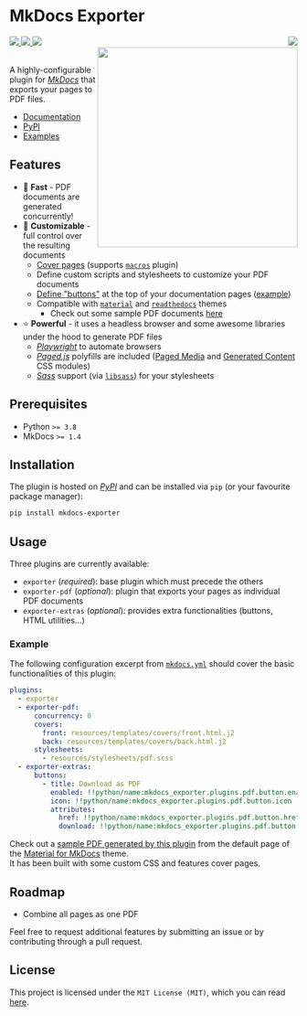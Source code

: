 # MkDocs Exporter

<div>
  <a href="https://pypi.org/project/mkdocs-exporter">
    <img src="https://img.shields.io/pypi/v/mkdocs-exporter?color=blue">
  </a>
  <a href="https://pypi.org/project/mkdocs-exporter">
    <img src="https://img.shields.io/pypi/pyversions/mkdocs-exporter?color=blue">
  </a>
  <a href="https://pypi.org/project/mkdocs-exporter">
    <img src="https://img.shields.io/pypi/dm/mkdocs-exporter?color=blue">
  </a>
  <a href="https://github.com/adrienbrignon/mkdocs-exporter/blob/master/LICENSE">
    <img align="right" src="https://img.shields.io/github/license/adrienbrignon/mkdocs-exporter?color=white">
  </a>
</div>
<a href="https://adrienbrignon.github.io/mkdocs-exporter/getting-started/">
  <img src="https://github.com/adrienbrignon/mkdocs-exporter/assets/10183277/85c768f6-fe27-43a1-998c-ac89e926cba1" align="right" width="350">
</a>
<br />

A highly-configurable plugin for [*MkDocs*](https://github.com/mkdocs/mkdocs) that exports your pages to PDF files.

- [Documentation](https://adrienbrignon.github.io/mkdocs-exporter)
- [PyPI](https://pypi.org/project/mkdocs-exporter)
- [Examples](./examples)

## Features

- 🚀 **Fast** - PDF documents are generated concurrently!
- 🎨 **Customizable** - full control over the resulting documents
  - [Cover pages](https://adrienbrignon.github.io/mkdocs-exporter/setup/setting-up-documents/#setting-up-cover-pages) (supports [`macros`](https://github.com/fralau/mkdocs_macros_plugin) plugin)
  - Define custom scripts and stylesheets to customize your PDF documents
  - [Define "buttons"](https://adrienbrignon.github.io/mkdocs-exporter/setup/setting-up-buttons/) at the top of your documentation pages ([example](https://adrienbrignon.github.io/mkdocs-exporter/setup/setting-up-buttons/))
  - Compatible with [`material`](https://github.com/squidfunk/mkdocs-material) and [`readthedocs`](https://www.mkdocs.org/user-guide/choosing-your-theme/#readthedocs) themes
    - Check out some sample PDF documents [here](./examples/themes)
- ⭐ **Powerful** - it uses a headless browser and some awesome libraries under the hood to generate PDF files
  - [*Playwright*](https://github.com/microsoft/playwright-python) to automate browsers
  - [*Paged.js*](https://github.com/pagedjs/pagedjs) polyfills are included ([Paged Media](https://www.w3.org/TR/css-page-3/) and [Generated Content](https://www.w3.org/TR/css-gcpm-3/) CSS modules)
  - [*Sass*](https://sass-lang.com/) support (via [`libsass`](https://github.com/sass/libsass-python)) for your stylesheets

## Prerequisites

- Python `>= 3.8`
- MkDocs `>= 1.4`

## Installation

The plugin is hosted on [*PyPI*](https://pypi.org/project/mkdocs-exporter/) and can be installed via `pip` (or your favourite package manager):

```bash
pip install mkdocs-exporter
```

## Usage

Three plugins are currently available:

- `exporter` (*required*): base plugin which must precede the others
- `exporter-pdf` (*optional*): plugin that exports your pages as individual PDF documents
- `exporter-extras` (*optional*): provides extra functionalities (buttons, HTML utilities...)

### Example

The following configuration excerpt from [`mkdocs.yml`](./mkdocs.yml) should cover the basic functionalities of this plugin:

```yaml
plugins:
  - exporter
  - exporter-pdf:
      concurrency: 8
      covers:
        front: resources/templates/covers/front.html.j2
        back: resources/templates/covers/back.html.j2
      stylesheets:
        - resources/stylesheets/pdf.scss
  - exporter-extras:
      buttons:
        - title: Download as PDF
          enabled: !!python/name:mkdocs_exporter.plugins.pdf.button.enabled
          icon: !!python/name:mkdocs_exporter.plugins.pdf.button.icon
          attributes:
            href: !!python/name:mkdocs_exporter.plugins.pdf.button.href
            download: !!python/name:mkdocs_exporter.plugins.pdf.button.download
```

Check out a [sample PDF generated by this plugin](examples/example.pdf) from the default page of the [Material for MkDocs](https://squidfunk.github.io/mkdocs-material) theme.  
It has been built with some custom CSS and features cover pages.

## Roadmap

- Combine all pages as one PDF

Feel free to request additional features by submitting an issue or by contributing through a pull request.

## License

This project is licensed under the `MIT License (MIT)`, which you can read [here](LICENSE).
